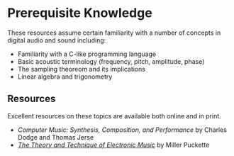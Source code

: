 # Prerequisite Knowledge

These resources assume certain familiarity with a number of concepts in digital audio and sound including:

  - Familiarity with a C-like programming language
  - Basic acoustic terminology (frequency, pitch, amplitude, phase)
  - The sampling theoreom and its implications
  - Linear algebra and trigonometry

## Resources
Excellent resources on these topics are available both online and in print.

  - _Computer Music: Synthesis, Composition, and Performance_ by Charles Dodge and Thomas Jerse
  - [_The Theory and Technique of Electronic Music_](http://msp.ucsd.edu/techniques/latest/book.pdf) by Miller Puckette
